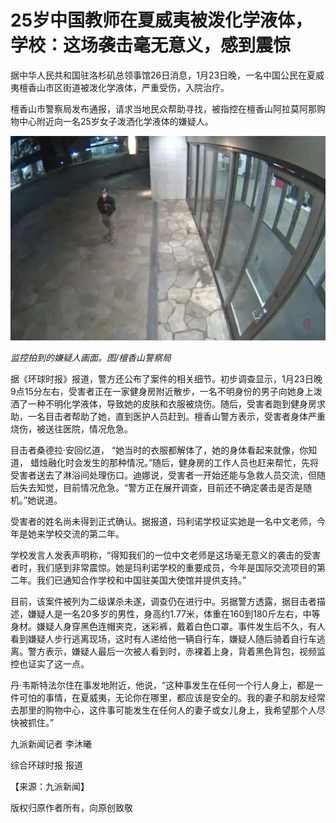 # 25岁中国教师在夏威夷被泼化学液体，学校：这场袭击毫无意义，感到震惊

据中华人民共和国驻洛杉矶总领事馆26日消息，1月23日晚，一名中国公民在夏威夷檀香山市区街道被泼化学液体，严重受伤，入院治疗。

檀香山市警察局发布通报，请求当地民众帮助寻找，被指控在檀香山阿拉莫阿那购物中心附近向一名25岁女子泼洒化学液体的嫌疑人。

![84ae2d51af22732f7daa7f0533c8216a.jpg](https://raw.githubusercontent.com/qqhsx/qqnews_image/main/2024/01/26/25岁中国教师在夏威夷被泼化学液体，学校：这场袭击毫无意义，感到震惊/84ae2d51af22732f7daa7f0533c8216a.jpg)

 _监控拍到的嫌疑人画面。图/檀香山警察局_

据《环球时报》报道，警方还公布了案件的相关细节。初步调查显示，1月23日晚9点15分左右，受害者正在一家健身房附近散步，一名不明身份的男子向她身上泼洒了一种不明化学液体，导致她的皮肤和衣服被烧伤。随后，受害者跑到健身房求助，一名目击者帮助了她，直到医护人员赶到。檀香山警方表示，受害者身体严重烧伤，被送往医院，情况危急。

目击者桑德拉·安回忆道， “她当时的衣服都解体了，她的身体看起来就像，你知道，
蜡烛融化时会发生的那种情况。”随后，健身房的工作人员也赶来帮忙，先将受害者送去了淋浴间处理伤口。迪娜说，受害者一开始还能与急救人员交流，但随后失去知觉，目前情况危急。“警方正在展开调查，目前还不确定袭击是否是随机。”她说道。

受害者的姓名尚未得到正式确认。据报道，玛利诺学校证实她是一名中文老师，今年是她来学校交流的第二年。

学校发言人发表声明称，“得知我们的一位中文老师是这场毫无意义的袭击的受害者时，我们感到非常震惊。她是玛利诺学校的重要成员，今年是国际交流项目的第二年。我们已通知合作学校和中国驻美国大使馆并提供支持。”

目前，该案件被列为二级谋杀未遂，调查仍在进行中。另据警方透露，据目击者描述，嫌疑人是一名20多岁的男性，身高约1.77米，体重在160到180斤左右，中等身材。嫌疑人身穿黑色连帽夹克，迷彩裤，戴着白色口罩。事件发生后不久，有人看到嫌疑人步行逃离现场，这时有人递给他一辆自行车，嫌疑人随后骑着自行车逃离。警方表示，嫌疑人最后一次被人看到时，赤裸着上身，背着黑色背包，视频监控也证实了这一点。

丹·韦斯特法尔住在事发地附近，他说，“这种事发生在任何一个行人身上，都是一件可怕的事情，在夏威夷，无论你在哪里，都应该是安全的。我的妻子和朋友经常去那里的购物中心，这件事可能发生在任何人的妻子或女儿身上，我希望那个人尽快被抓住。”

九派新闻记者 李沐曦

综合环球时报 报道

【来源：九派新闻】

版权归原作者所有，向原创致敬

